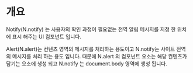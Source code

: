 개요
===

Notify(N.notify) 는 사용자의 확인 과정이 필요없는 전역 알림 메시지를 지정 한 위치에 표시 해주는 UI 컴포넌트 입니다.

<p class="alert">Alert(N.alert)는 컨텐츠 영역의 메시지를 처리하는 용도이고 N.notify는 사이트 전역의 메시지를 처리 하는 용도 입니다. 때문에 N.alert 의 컴포넌트 요소는 해당 컨텐츠가 담기는 요소에 생성 되고 N.notify 는 document.body 영역에 생성 됩니다.</p>